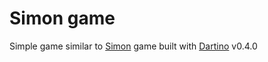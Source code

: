 # Simon game
Simple game similar to [Simon](https://en.wikipedia.org/wiki/Simon_(game))
game built with [Dartino](https://dartino.org/) v0.4.0

